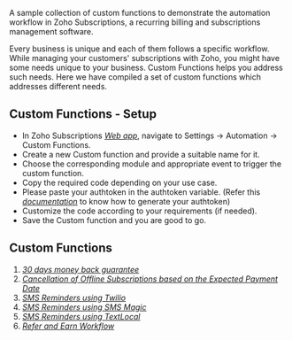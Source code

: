 A sample collection of custom functions to demonstrate the automation workflow in Zoho Subscriptions, a recurring billing and subscriptions management software.

Every business is unique and each of them follows a specific workflow. While managing your customers' subscriptions with Zoho, you might have some needs unique to your business. Custom Functions helps you address such needs. Here we have compiled a set of custom functions which addresses different needs.

## Custom Functions - Setup
- In Zoho Subscriptions [*Web app*](https://subscriptions.zoho.com/), navigate to Settings -> Automation -> Custom Functions.
- Create a new Custom function and provide a suitable name for it.
- Choose the corresponding module and appropriate event to trigger the custom function.
- Copy the required code depending on your use case.
- Please paste your authtoken in the authtoken variable. (Refer this [*documentation*](https://www.zoho.com/subscriptions/api/v1/#authentication) to know how to generate your authtoken)
- Customize the code according to your requirements (if needed).
- Save the Custom function and you are good to go.

## Custom Functions
1. [*30 days money back guarantee*](https://github.com/zoho/subscriptions-workflow-samples/blob/master/CustomFunctions/30_days_money_back_guarantee.ds)
2. [*Cancellation of Offline Subscriptions based on the Expected Payment Date*](https://github.com/zoho/subscriptions-workflow-samples/blob/master/CustomFunctions/cancel_offline_subscription_after_expected_payment_date.ds)
3. [*SMS Reminders using Twilio*](https://github.com/zoho/subscriptions-workflow-samples/blob/master/CustomFunctions/sms_for_subscription_business_using_twilio.ds)
4. [*SMS Reminders using SMS Magic*](https://github.com/zoho/subscriptions-workflow-samples/blob/master/CustomFunctions/sms_for_subscription_business_using_smsmagic.ds)
5. [*SMS Reminders using TextLocal*](https://github.com/zoho/subscriptions-workflow-samples/blob/master/CustomFunctions/sms_for_subscription_business_using_textlocal.ds)
6. [*Refer and Earn Workflow*](https://github.com/zoho/subscriptions-workflow-samples/blob/master/CustomFunctions/subscription_refer_and_earn_workflow.ds)
